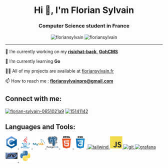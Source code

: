<h1 align="center">Hi 👋, I'm Florian Sylvain</h1>
<h3 align="center">Computer Science student in France</h3>

<p align="center">
  <img align="center" height="175px" src="https://github-readme-stats.vercel.app/api?username=floriansylvain&show_icons=true&locale=en&theme=dark" alt="floriansylvain" />
  <img align="center" height="175px" src="https://github-readme-stats.vercel.app/api/top-langs?username=floriansylvain&show_icons=true&locale=en&layout=compact&theme=dark" alt="floriansylvain" />
</p>

<hr>

<div>
  
🔭 I’m currently working on my **[risichat-back](https://github.com/Risiverse/risichat-back)**, **[GohCMS](https://github.com/Floriansylvain/GohCMS)**

🌱 I’m currently learning **Go**

👨‍💻 All of my projects are available at [floriansylvain.fr](https://floriansylvain.fr)

📫 How to reach me : **floriansylvainpro@gmail.com**
</div>
  
<h2 align="left">Connect with me:</h3>
<p align="left">
<a href="https://linkedin.com/in/florian-sylvain-0651021a9" target="blank"><img align="center" src="https://raw.githubusercontent.com/rahuldkjain/github-profile-readme-generator/master/src/images/icons/Social/linked-in-alt.svg" alt="florian-sylvain-0651021a9" height="30" width="40" /></a>
<a href="https://stackoverflow.com/users/15141142" target="blank"><img align="center" src="https://raw.githubusercontent.com/rahuldkjain/github-profile-readme-generator/master/src/images/icons/Social/stack-overflow.svg" alt="15141142" height="30" width="40" /></a>
</p>

<h2 align="left">Languages and Tools:</h3>
<p align="left">
  <a href="https://www.cprogramming.com/" target="_blank"> <img src="https://raw.githubusercontent.com/devicons/devicon/master/icons/c/c-original.svg" alt="c" width="40" height="40"/> </a> 
  <a href="https://www.java.com" target="_blank"> <img src="https://raw.githubusercontent.com/devicons/devicon/master/icons/java/java-original.svg" alt="java" width="40" height="40"/> </a>
  <a href="https://www.mysql.com/" target="_blank"> <img src="https://raw.githubusercontent.com/devicons/devicon/master/icons/mysql/mysql-original-wordmark.svg" alt="mysql" width="40" height="40"/> </a> 
  <a href="https://www.postgresql.org" target="_blank"> <img src="https://raw.githubusercontent.com/devicons/devicon/master/icons/postgresql/postgresql-original-wordmark.svg" alt="postgresql" width="40" height="40"/> </a> 
  <a href="https://www.w3.org/html/" target="_blank"> <img src="https://raw.githubusercontent.com/devicons/devicon/master/icons/html5/html5-original-wordmark.svg" alt="html5" width="40" height="40"/> </a> 
  <a href="https://www.w3schools.com/css/" target="_blank"> <img src="https://raw.githubusercontent.com/devicons/devicon/master/icons/css3/css3-original-wordmark.svg" alt="css3" width="40" height="40"/> </a> 
  <a href="https://tailwindcss.com/" target="_blank"> <img src="https://www.vectorlogo.zone/logos/tailwindcss/tailwindcss-icon.svg" alt="tailwind" width="40" height="40"/> </a>
  <a href="https://developer.mozilla.org/en-US/docs/Web/JavaScript" target="_blank"> <img src="https://raw.githubusercontent.com/devicons/devicon/master/icons/javascript/javascript-original.svg" alt="javascript" width="40" height="40"/> </a>
  <a href="https://git-scm.com/" target="_blank"> <img src="https://www.vectorlogo.zone/logos/git-scm/git-scm-icon.svg" alt="git" width="40" height="40"/> </a> 
  <a href="https://grafana.com" target="_blank"> <img src="https://www.vectorlogo.zone/logos/grafana/grafana-icon.svg" alt="grafana" width="40" height="40"/> </a> 
  <a href="https://www.php.net" target="_blank"> <img src="https://raw.githubusercontent.com/devicons/devicon/master/icons/php/php-original.svg" alt="php" width="40" height="40"/> </a> 
  <a href="https://www.python.org" target="_blank"> <img src="https://raw.githubusercontent.com/devicons/devicon/master/icons/python/python-original.svg" alt="python" width="40" height="40"/> </a> 
</p>
